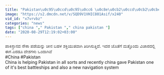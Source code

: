 ```yaml
---
title: "Pakistan\u0c95\u0ccd\u0c95\u0cc6 \u0c8e\u0cb2\u0ccd\u0cb2\u0cbe \u0cb5\u0cbf\u0c9a\u0cbe\u0cb0\u0ca6\u0cb2\u0ccd\u0cb2\u0cc2 \u0cb8\u0cbe\u0ca5\u0ccd \u0ca8\u0cc0\u0ca1\u0cb2\u0cc1 \u0cae\u0cc1\u0c82\u0ca6\u0cbe\u0ca6 China Oneindia Kannada"
image: "https://s2.dmcdn.net/v/SQD9V1VHIC801Asif/x240"
vid_id: "x7vrvbz"
categories: "news"
tags: ["china "," Pakistan "," china pakistan "]
date: "2020-08-29T12:19:02+03:00"
---
```

ಪಾಕಿಸ್ತಾನದ ನೌಕಾ ಪಡೆಯನ್ನು ಚೀನ ಬಹಳ ಶಕ್ತಿಯುತವಾಗಿ ತಿರಿಗಿಸುತ್ತಿದೆ. ಇದರ ಜೊತೆಗೆ ಮತ್ತೊಂದು ವಿಚಾರದಲ್ಲಿ ಈಗ ಎರಡೂ ದೇಶಗಳು ಒಂದಾಗಿವೆ  <br>#China #Pakistan  <br>China is helping Pakistan in all sorts and recently china gave Pakistan one of it's best battleships and also a new navigation system
